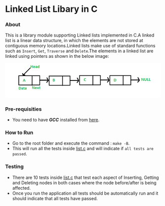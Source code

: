 # Linked List Libary in C

### About 
This is a library module supporting Linked lists implemented in C.A linked list is a linear data structure, in which the elements are not stored at contiguous memory locations.Linked lists make use of standard functions such as ```Insert```, ```Get```, ```Traverse``` and ```Delete```.The elements in a linked list are linked using pointers as shown in the below image:

![Linked list explanation](Linkedlist.png "Linked list")


### Pre-requisities 
* You need to have ***GCC*** installed from [here](https://gcc.gnu.org/install/).

### How to Run
* Go to the root folder and execute the command : ```make -B```.
* This will run all the tests inside [list.c](list.c) and will indicate if ```all tests are passed```.

### Testing
* There are 10 tests inside [list.c](list.c) that test each aspect of Inserting, Getting and Deleting nodes in both cases where the node before/after is being affected.
* Once you run the application all tests should be automatically run and it should indicate that all tests have passed.


